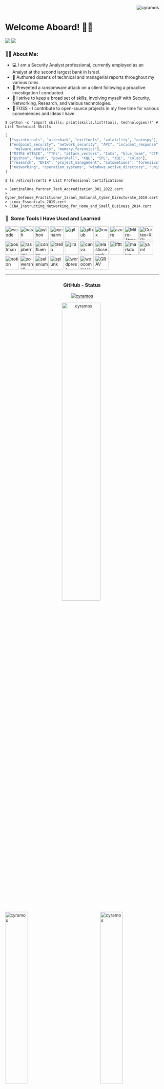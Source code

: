 <p align="right"> <img src="https://komarev.com/ghpvc/?username=cyramos&label=Profile%20views&color=0e75b6&style=flat" alt="cyramos" /> </p>
  
# Welcome Aboard! 👨‍💻

<div id="badges">
  <a href="https://www.linkedin.com/in/tomerrz/" style="text-decoration:none !important">
    <img src="https://img.shields.io/badge/LinkedIn-blue?logo=linkedin&logoColor=white&style=for-the-badge" />
  </a>

  <a href="mailto:tomerrza@gmail.com" style="text-decoration:none !important">
    <img src="https://img.shields.io/badge/Gmail-EA4335?logo=gmail&logoColor=white&style=for-the-badge" />
  </a>
</div> 

### :man_technologist: About Me:

- 💻 I am a Security Analyst professional, currently employed as an Analyst at the second largest bank in Israel.
- 📄 Authored dozens of technical and managerial reports throughout my various roles.
- 👾 Prevented a ransomware attack on a client following a proactive investigation I conducted.
- 📐 I strive to keep a broad set of skills, involving myself with Security, Networking, Research, and various technologies.
- 🐧 FOSS - I contribute to open-source projects in my free time for various conveniences and ideas I have.


```shell
$ python -c "import skills; print(skills.list(tools, technologies))" # List Technical Skills 
```
```python
[
  ["sysinternals", "wireshark", "exiftools", "volatility", "autospy"],
  ["endpoint_security", "network_security", "API", "incident_response",     
    "malware_analysis", "memory_forensics"],
  ["MITRE ATT&CK", "TTPs", "attack_vectors", "IoCs", "blue_team", "CTF", "SOC"],
  ["python", "bash", "powershell", "KQL", "SPL", "XQL", "colab"],
  ["research", "DFIR", "project_management", "automations", "forensics", "reporting"],
  ["networking", "operation_systems", "windows_active_directory", "unix-linux"],
]
```

```shell
$ ls /etc/ssl/certs # List Professional Certifications 
```
```shell
> SentinelOne_Partner_Tech_Accreditation_301_2022.cert 
> Cyber_Defense_Practitioner_Israel_National_Cyber_Directorate_2019.cert 
> Linux_Essentials_2019.cert 
> CCNA_Instructing_Networking_for_Home_and_Small_Business_2014.cert
```


<h3> 🚀 &nbsp;Some Tools I Have Used and Learned</h2>

<p align="left">
<img src="https://cdn.jsdelivr.net/gh/devicons/devicon/icons/vscode/vscode-original.svg" alt="vscode" width="45" height="45"/>
<img src="https://cdn.jsdelivr.net/gh/devicons/devicon/icons/bash/bash-original.svg" alt="bash" width="45" height="45"/>
<img src="https://cdn.jsdelivr.net/gh/devicons/devicon@latest/icons/python/python-original.svg" alt="python" width="45" height="45"/>
<img src="https://cdn.jsdelivr.net/gh/devicons/devicon@latest/icons/pycharm/pycharm-original.svg" alt="pycharm" width="45" height="45"/>
<img src="https://cdn.jsdelivr.net/gh/devicons/devicon@latest/icons/git/git-original.svg" alt="git" width="45" height="45"/>
<img src="https://cdn.jsdelivr.net/gh/devicons/devicon@latest/icons/github/github-original-wordmark.svg" alt="github" width="45" height="45"/>
<img src="https://cdn.jsdelivr.net/gh/devicons/devicon@latest/icons/linux/linux-original.svg" alt="linux" width="45" height="45"/>
<img src="https://cdn.jsdelivr.net/gh/devicons/devicon@latest/icons/azure/azure-original.svg" alt="azure" width="45" height="45"/>
<img src="https://raw.githubusercontent.com/mitre-attack/attack-website/master/attack-theme/static/favicon.ico" alt="Mitre-Attack" width="45" height="45"/>
<img src="https://yt3.googleusercontent.com/ytc/AIdro_kiiHmvhDeeTNr9bUmVXWjYGR1NhWpfUqvjTzuLPhjlNQY=s900-c-k-c0x00ffffff-no-rj" alt="Cortex=XQL" width="45" height="45"/>
<img src="https://cdn.jsdelivr.net/gh/devicons/devicon@latest/icons/postman/postman-original.svg" alt="postman" width="45" height="45"/>
<img src="https://cdn.jsdelivr.net/gh/devicons/devicon@latest/icons/raspberrypi/raspberrypi-original.svg" alt="raspberrypi" width="45" height="45"/>
<img src="https://cdn.jsdelivr.net/gh/devicons/devicon@latest/icons/confluence/confluence-original.svg" alt="confluence" width="45" height="45"/>
<img src="https://cdn.jsdelivr.net/gh/devicons/devicon@latest/icons/trello/trello-original.svg" alt="trello" width="45" height="45"/>
<img src="https://cdn.jsdelivr.net/gh/devicons/devicon@latest/icons/jira/jira-original.svg" alt="jira" width="45" height="45"/>
<img src="https://cdn.jsdelivr.net/gh/devicons/devicon@latest/icons/canva/canva-original.svg" alt="canva" width="45" height="45"/>
<img src="https://cdn.jsdelivr.net/gh/devicons/devicon@latest/icons/elasticsearch/elasticsearch-original.svg" alt="elasticsearch" width="45" height="45"/>
<img src="https://cdn.jsdelivr.net/gh/devicons/devicon@latest/icons/ifttt/ifttt-original.svg" alt="ifttt" width="45" height="45"/>
<img src="https://cdn.jsdelivr.net/gh/devicons/devicon@latest/icons/markdown/markdown-original.svg" alt="markdown" width="45" height="45"/>
<img src="https://cdn.jsdelivr.net/gh/devicons/devicon@latest/icons/yaml/yaml-original.svg" alt="yaml" width="45" height="45"/>
<img src="https://cdn.jsdelivr.net/gh/devicons/devicon@latest/icons/notion/notion-original.svg" alt="notion" width="45" height="45"/>
<img src="https://cdn.jsdelivr.net/gh/devicons/devicon@latest/icons/powershell/powershell-original.svg" alt="powershell" width="45" height="45"/>
<img src="https://cdn.jsdelivr.net/gh/devicons/devicon@latest/icons/selenium/selenium-original.svg" alt="selenium" width="45" height="45"/>
<img src="https://cdn.jsdelivr.net/gh/devicons/devicon@latest/icons/splunk/splunk-original-wordmark.svg" alt="splunk" width="45" height="45"/>
<img src="https://cdn.jsdelivr.net/gh/devicons/devicon@latest/icons/wordpress/wordpress-plain.svg" alt="wordpress" width="45" height="45"/>
<img src="https://cdn.jsdelivr.net/gh/devicons/devicon@latest/icons/woocommerce/woocommerce-original.svg" alt="woocommerce" width="45" height="45"/>
<img src="https://authenticator.2stable.com/assets/img/2fa-services/Icons/getgrav.org.svg" alt="GRAV" width="45" height="45"/>




</p>

---

<h3 align="center">GitHub - Status</h3>


<p align="center"> <a href="https://github.com/ryo-ma/github-profile-trophy"><img src="https://github-profile-trophy.vercel.app/?username=cyramos&theme=onedark" alt="cyramos" /></a> </p>

<!--
### Blogs posts
<!-- BLOG-POST-LIST:START -->
<!-- BLOG-POST-LIST:END 

<h3 align="left">Connect with me:</h3>
<p align="left">
<a href="https://medium.com/@cyterous" target="blank"><img align="center" src="https://raw.githubusercontent.com/rahuldkjain/github-profile-readme-generator/master/src/images/icons/Social/medium.svg" alt="@cyterous" height="30" width="40" /></a>
</p>
-->

<p align="center">
  <img style="width: 50%; margin-right: 1%;" src="https://github-readme-streak-stats.herokuapp.com/?user=cyramos&theme=onedark" alt="cyramos" />  
</p>


<div style="position: relative; width: 100%; padding: 30px 0; overflow: hidden;">
  <img align="left" style="float: left; width: 38%;" src="https://github-readme-stats.vercel.app/api/top-langs?username=cyramos&theme=onedark&show_icons=true&locale=en&layout=compact" alt="cyramos" />
  
  <img align="right" style="float: right; width: 38%;" src="https://github-readme-stats.vercel.app/api?username=cyramos&theme=onedark&show_icons=true&locale=en" alt="cyramos" />
</div>
